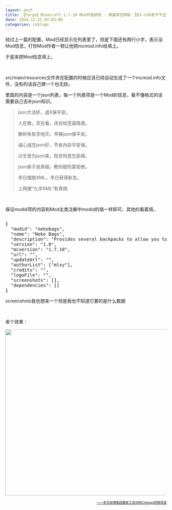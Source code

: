 ```yaml
---
layout: post
title: 【Forge】Minecraft 1.7.10 Mod开发研究 - 黑猫背包MOD 【03-小刘老不干正事你们做家长的好好管管他不然这孩子就废了】
date: 2014-12-22 07:03:00
categories: cnblogs
---
```


<p>经过上一篇的配置，Mod已经显示在列表里了，但是下面还有两行小字，表示没Mod信息，打你Mod作者一顿让他把mcmod.info给填上。</p>
<p>于是来把Mod信息填上。</p>
<p>&nbsp;</p>
<p>src/main/resources文件夹在配置的时候应该已经自动生成了一个mcmod.info文件，没有的话自己建一个也无妨。</p>
<p>里面的内容是一个json列表，每一个列表项是一个Mod的信息，看不懂格式的话需要自己去补json知识。</p>
<blockquote>
<p>json大法好，退X保平安。</p>
<p>人在做，天在看，闭合标签留隐患。</p>
<p>解析失败天地灭，早换json保平安。</p>
<p>诚心诚念json好，节省内存平安保。</p>
<p>众生皆为json来，现世险恶忘前缘。</p>
<p>json弟子说真相，教你脱险莫拒绝。</p>
<p>早日摆脱XML，早日获得新生。</p>
<p>上网搜&ldquo;九评XML&rdquo;有真相</p>
</blockquote>
<p>&nbsp;</p>
<p>保证modid项的内容和Mod主类注解中modid的值一样即可，其他的看着填。</p>
<div class="cnblogs_code" onclick="cnblogs_code_show('5525e706-ac77-4cf1-b151-dc0c9a9e1ded')"><img id="code_img_closed_5525e706-ac77-4cf1-b151-dc0c9a9e1ded" class="code_img_closed" src="http://images.cnblogs.com/OutliningIndicators/ContractedBlock.gif" alt="" /><img id="code_img_opened_5525e706-ac77-4cf1-b151-dc0c9a9e1ded" class="code_img_opened" style="display: none;" onclick="cnblogs_code_hide('5525e706-ac77-4cf1-b151-dc0c9a9e1ded',event)" src="http://images.cnblogs.com/OutliningIndicators/ExpandedBlockStart.gif" alt="" />
<div id="cnblogs_code_open_5525e706-ac77-4cf1-b151-dc0c9a9e1ded" class="cnblogs_code_hide">
<pre><span style="color: #000000;">{
  </span>"modid": "nekobags"<span style="color: #000000;">,
  </span>"name": "Neko Bags"<span style="color: #000000;">,
  </span>"description": "Provides several backpacks to allow you to carry more stuff."<span style="color: #000000;">,
  </span>"version": "1.0"<span style="color: #000000;">,
  </span>"mcversion": "1.7.10"<span style="color: #000000;">,
  </span>"url": ""<span style="color: #000000;">,
  </span>"updateUrl": ""<span style="color: #000000;">,
  </span>"authorList": ["mlxy"<span style="color: #000000;">],
  </span>"credits": ""<span style="color: #000000;">,
  </span>"logoFile": ""<span style="color: #000000;">,
  </span>"screenshots"<span style="color: #000000;">: [],
  </span>"dependencies"<span style="color: #000000;">: []
}</span></pre>
</div>
<span class="cnblogs_code_collapse">screenshots我也想来一个但是我也不知道它要的是什么数据</span></div>
<p>&nbsp;</p>
<p>来个效果：</p>
<p><img src="http://ww1.sinaimg.cn/large/69209b85gw1enigxq5vguj20o60efn1o.jpg" alt="" width="870" height="519" /></p>

<div align=right><a href="https://github.com/mlxy/SRBCnblogs"><font size=1>——本文由博客园搬家工具SRBCnblogs转换而成</font></a></div>
